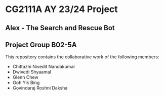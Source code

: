 # CG2111A AY 23/24 Project
## Alex - The Search and Rescue Bot
## Project Group B02-5A
This repository contains the collaborative work of the following members:

- Chittazhi Nivedit Nandakumar
- Dwivedi Shyaamal
- Glenn Chew
- Goh Yik Bing
- Govindaraj Roshni Daksha
